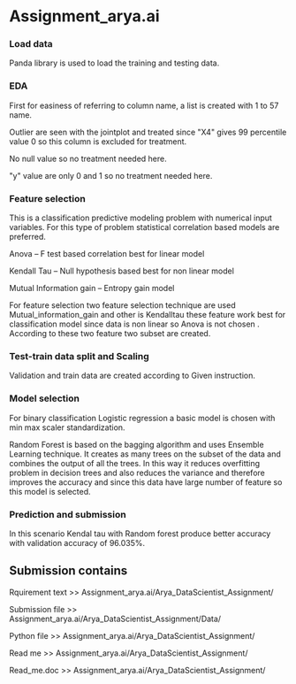 # Assignment_arya.ai
### Load data
Panda library is used to load the training and testing data.
### EDA
First for easiness of referring to column name, a list is created with 1 to 57 name.

Outlier are seen with the jointplot and treated since "X4" gives 99 percentile value 0 so this column is excluded for treatment.

No null value so no treatment needed here.

"y" value are only 0 and 1 so no treatment needed here.

### Feature selection
This is a classification predictive modeling problem with numerical input variables. For this type of problem statistical correlation based models are preferred.

Anova – F test based correlation best for linear model

Kendall Tau – Null hypothesis based best for non linear model 

Mutual Information gain – Entropy gain model

For feature selection two feature selection technique are used Mutual_information_gain  and other is Kendalltau these feature work best for classification model since data is non linear so Anova is not chosen . According to these two feature two subset are created.

### Test-train data split and Scaling
Validation and train data are created according to Given instruction.
### Model selection 
For binary classification Logistic regression a basic model is chosen with min max scaler standardization.


Random Forest is based on the bagging algorithm and uses Ensemble Learning technique. It creates as many trees on the subset of the data and combines the output of all the trees. In this way it reduces overfitting problem in decision trees and also reduces the variance and therefore improves the accuracy and since this data have large number of feature so this model is selected.
### Prediction and submission
In this scenario Kendal tau with Random forest produce better accuracy with validation accuracy of 96.035%.

## Submission contains
Rquirement text >> Assignment_arya.ai/Arya_DataScientist_Assignment/ 

Submission file >> Assignment_arya.ai/Arya_DataScientist_Assignment/Data/ 

Python file >> Assignment_arya.ai/Arya_DataScientist_Assignment/ 

Read me >> Assignment_arya.ai/Arya_DataScientist_Assignment/ 

Read_me.doc >> Assignment_arya.ai/Arya_DataScientist_Assignment/ 
